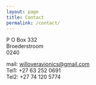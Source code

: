```yaml
---
layout: page
title: Contact
permalink: /contact/
---
```

<p>
P O Box 332
<br>
Broederstroom
<br>
0240
<p>

<p>
  
mail: <a href="willoveravionics@gmail.com?Subject=Sales%20Enquiry" target="_top">willoveravionics@gmail.com</a>
<br>
Tel1: +27 63 252 0691
<br>
Tel2: +27 74 120 5774
</p>

<!--<p><iframe src="https://www.google.com/maps/embed?pb=!1m18!1m12!1m3!1d3587.991660481709!2d27.927438757919308!3d-25.93549860595565!2m3!1f0!2f0!3f0!3m2!1i1024!2i768!4f13.1!3m3!1m2!1s0x1e9578772746a34b%3A0xc613c81910589b67!2sInterjet+AMETA+%2F+Maintenance+%2F+Avionics!5e0!3m2!1sen!2sza!4v1512575948155" style="border:0" allowfullscreen="" width="100%" height="450" frameborder="0"></iframe></p>-->
